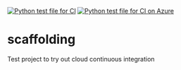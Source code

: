 [![Python test file for CI](https://github.com/akshaykatre/scaffolding/actions/workflows/makefile.yml/badge.svg)](https://github.com/akshaykatre/scaffolding/actions/workflows/makefile.yml)
[![Python test file for CI on Azure](https://github.com/akshaykatre/scaffolding/actions/workflows/azure.yml/badge.svg)](https://github.com/akshaykatre/scaffolding/actions/workflows/azure.yml)

# scaffolding
Test project to try out cloud continuous integration
